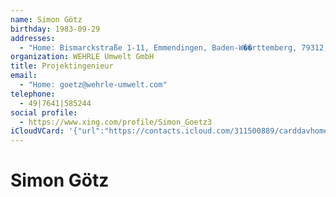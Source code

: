 ```yaml
---
name: Simon Götz
birthday: 1983-09-29
addresses:
  - "Home: Bismarckstraße 1-11, Emmendingen, Baden-W��rttemberg, 79312, DE"
organization: WEHRLE Umwelt GmbH
title: Projektingenieur
email:
  - "Home: goetz@wehrle-umwelt.com"
telephone:
  - 49|7641|585244
social profile:
  - https://www.xing.com/profile/Simon_Goetz3
iCloudVCard: '{"url":"https://contacts.icloud.com/311500889/carddavhome/card/OWUyMTliMzUtYmMwNy00ZmYzLTkxODItNWM1ZDE3ZWFjNjNi.vcf","etag":"\"kmfhdwt4\"","data":"BEGIN:VCARD\r\nVERSION:3.0\r\nFN:\r\nN:Götz;Simon;;;\r\nUID:9e219b35-bc07-4ff3-9182-5c5d17eac63b\r\nBDAY;VALUE=date:1983-09-29\r\nADR;TYPE=HOME:;;Bismarckstraße 1-11;Emmendingen;Baden-W��rttemberg;79312;DE\r\n ;\r\nWP1.X-ABLABEL:Work\r\nWP2.X-ABLABEL:Work\r\nWP3.X-ABLABEL:Work\r\nitem0.X-ABLABEL:xing\r\nPRODID:ez-vcard 0.9.13-fc\r\nREV:2025-04-03T22:05:40Z\r\nORG:WEHRLE Umwelt GmbH;\r\nTITLE:Projektingenieur\r\nEMAIL;TYPE=HOME:goetz@wehrle-umwelt.com\r\nPHOTO;VALUE=uri:https://gateway.icloud.com/contacts/311500889/ck/card/278d6\r\n 05f06ce5cc0f0b78114dcedb43e\r\nTEL:49|7641|585244\r\nitem0.X-SOCIALPROFILE;X-USER=Simon_Goetz3:https://www.xing.com/profile/Simo\r\n n_Goetz3\r\nEND:VCARD"}'
---
```

# Simon Götz